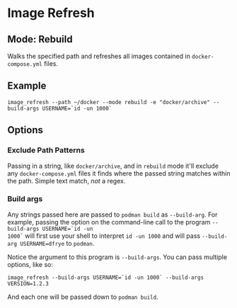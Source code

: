 # Image Refresh

## Mode: Rebuild
Walks the specified path and refreshes all images contained in `docker-compose.yml` files.

## Example
``` shell
image_refresh --path ~/docker --mode rebuild -e "docker/archive" --build-args USERNAME=`id -un 1000`
```

## Options

### Exclude Path Patterns
Passing in a string, like `docker/archive`, and in `rebuild` mode it'll exclude any `docker-compose.yml` files it finds where the passed string matches within the path. Simple text match, *not* a regex.

### Build args
Any strings passed here are passed to `podman build` as `--build-arg`. For example, passing the option on the command-line call to the program <code>--build-args USERNAME=&grave;id -un 1000&grave;</code> will first use your shell to interpret `id -un 1000` and will pass `--build-arg USERNAME=dfrye` to `podman`.

Notice the argument to this program is `--build-args`. You can pass multiple options, like so:
``` shell
image_refresh --build-args USERNAME=`id -un 1000` --build-args VERSION=1.2.3
```
And each one will be passed down to `podman build`.
